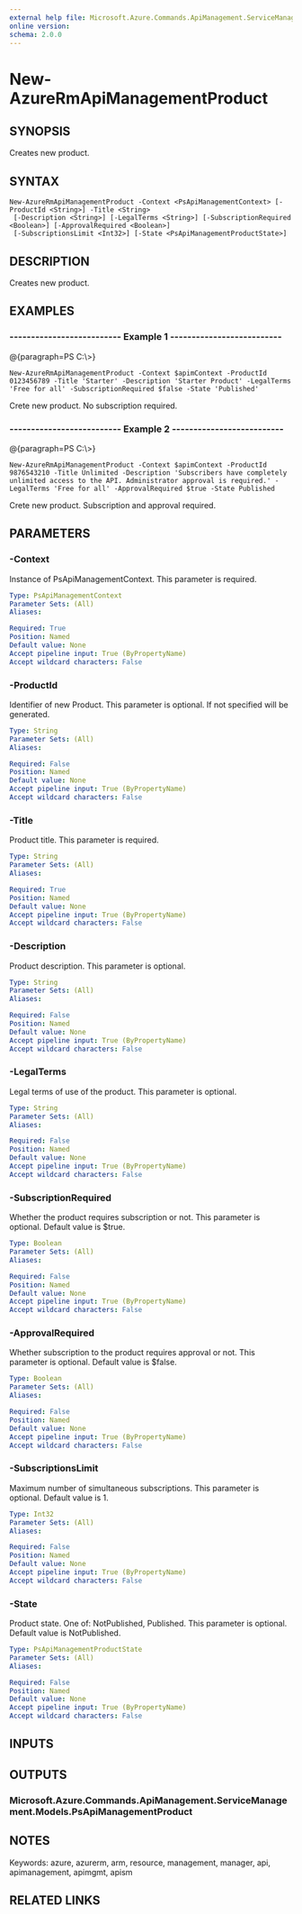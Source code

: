 ```yaml
---
external help file: Microsoft.Azure.Commands.ApiManagement.ServiceManagement.dll-Help.xml
online version: 
schema: 2.0.0
---
```


# New-AzureRmApiManagementProduct

## SYNOPSIS
Creates new product.

## SYNTAX

```
New-AzureRmApiManagementProduct -Context <PsApiManagementContext> [-ProductId <String>] -Title <String>
 [-Description <String>] [-LegalTerms <String>] [-SubscriptionRequired <Boolean>] [-ApprovalRequired <Boolean>]
 [-SubscriptionsLimit <Int32>] [-State <PsApiManagementProductState>]
```

## DESCRIPTION
Creates new product.

## EXAMPLES

### --------------------------  Example 1  --------------------------
@{paragraph=PS C:\\\>}

```
New-AzureRmApiManagementProduct -Context $apimContext -ProductId 0123456789 -Title 'Starter' -Description 'Starter Product' -LegalTerms 'Free for all' -SubscriptionRequired $false -State 'Published'
```

Crete new product.
No subscription required.

### --------------------------  Example 2  --------------------------
@{paragraph=PS C:\\\>}

```
New-AzureRmApiManagementProduct -Context $apimContext -ProductId 9876543210 -Title Unlimited -Description 'Subscribers have completely unlimited access to the API. Administrator approval is required.' -LegalTerms 'Free for all' -ApprovalRequired $true -State Published
```

Crete new product.
Subscription and approval required.

## PARAMETERS

### -Context
Instance of PsApiManagementContext.
This parameter is required.

```yaml
Type: PsApiManagementContext
Parameter Sets: (All)
Aliases: 

Required: True
Position: Named
Default value: None
Accept pipeline input: True (ByPropertyName)
Accept wildcard characters: False
```

### -ProductId
Identifier of new Product.
This parameter is optional.
If not specified will be generated.

```yaml
Type: String
Parameter Sets: (All)
Aliases: 

Required: False
Position: Named
Default value: None
Accept pipeline input: True (ByPropertyName)
Accept wildcard characters: False
```

### -Title
Product title.
This parameter is required.

```yaml
Type: String
Parameter Sets: (All)
Aliases: 

Required: True
Position: Named
Default value: None
Accept pipeline input: True (ByPropertyName)
Accept wildcard characters: False
```

### -Description
Product description.
This parameter is optional.

```yaml
Type: String
Parameter Sets: (All)
Aliases: 

Required: False
Position: Named
Default value: None
Accept pipeline input: True (ByPropertyName)
Accept wildcard characters: False
```

### -LegalTerms
Legal terms of use of the product.
This parameter is optional.

```yaml
Type: String
Parameter Sets: (All)
Aliases: 

Required: False
Position: Named
Default value: None
Accept pipeline input: True (ByPropertyName)
Accept wildcard characters: False
```

### -SubscriptionRequired
Whether the product requires subscription or not.
This parameter is optional.
Default value is $true.

```yaml
Type: Boolean
Parameter Sets: (All)
Aliases: 

Required: False
Position: Named
Default value: None
Accept pipeline input: True (ByPropertyName)
Accept wildcard characters: False
```

### -ApprovalRequired
Whether subscription to the product requires approval or not.
This parameter is optional.
Default value is $false.

```yaml
Type: Boolean
Parameter Sets: (All)
Aliases: 

Required: False
Position: Named
Default value: None
Accept pipeline input: True (ByPropertyName)
Accept wildcard characters: False
```

### -SubscriptionsLimit
Maximum number of simultaneous subscriptions.
This parameter is optional.
Default value is 1.

```yaml
Type: Int32
Parameter Sets: (All)
Aliases: 

Required: False
Position: Named
Default value: None
Accept pipeline input: True (ByPropertyName)
Accept wildcard characters: False
```

### -State
Product state.
One of: NotPublished, Published.
This parameter is optional.
Default value is NotPublished.

```yaml
Type: PsApiManagementProductState
Parameter Sets: (All)
Aliases: 

Required: False
Position: Named
Default value: None
Accept pipeline input: True (ByPropertyName)
Accept wildcard characters: False
```

## INPUTS

## OUTPUTS

### Microsoft.Azure.Commands.ApiManagement.ServiceManagement.Models.PsApiManagementProduct

## NOTES
Keywords: azure, azurerm, arm, resource, management, manager, api, apimanagement, apimgmt, apism

## RELATED LINKS

